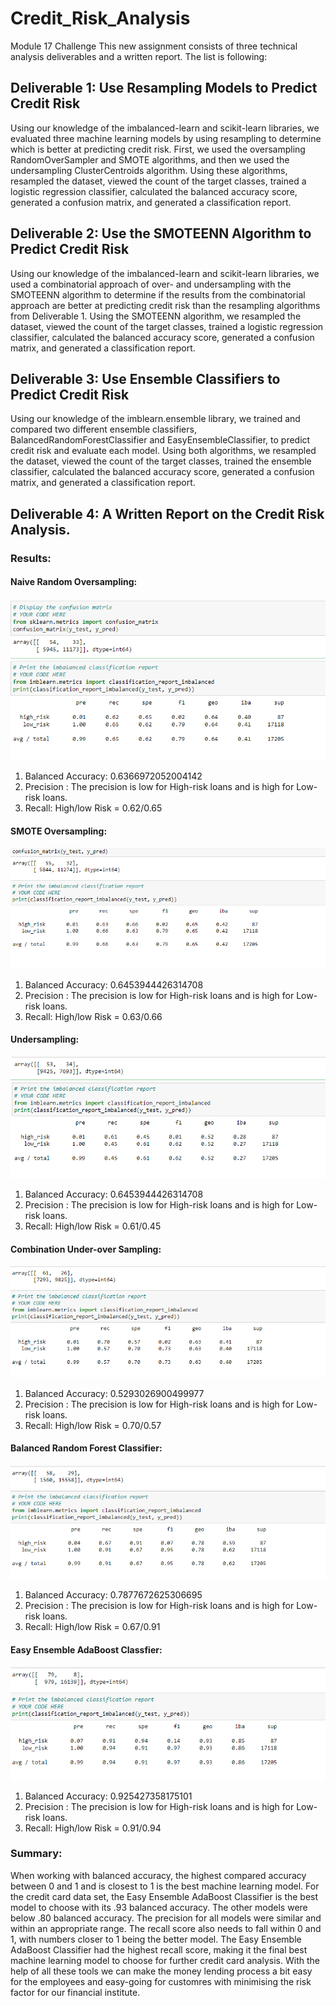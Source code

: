 # Credit_Risk_Analysis
Module 17 Challenge
This new assignment consists of three technical analysis deliverables and a written report. The list is following:

## Deliverable 1: Use Resampling Models to Predict Credit Risk
Using our knowledge of the imbalanced-learn and scikit-learn libraries, we evaluated three machine learning models by using resampling to determine which is better at predicting credit risk. First, we used the oversampling RandomOverSampler and SMOTE algorithms, and then we used the undersampling ClusterCentroids algorithm. Using these algorithms, resampled the dataset, viewed the count of the target classes, trained a logistic regression classifier, calculated the balanced accuracy score, generated a confusion matrix, and generated a classification report.


## Deliverable 2: Use the SMOTEENN Algorithm to Predict Credit Risk
Using our knowledge of the imbalanced-learn and scikit-learn libraries, we used a combinatorial approach of over- and undersampling with the SMOTEENN algorithm to determine if the results from the combinatorial approach are better at predicting credit risk than the resampling algorithms from Deliverable 1. Using the SMOTEENN algorithm, we resampled the dataset, viewed the count of the target classes, trained a logistic regression classifier, calculated the balanced accuracy score, generated a confusion matrix, and generated a classification report.


## Deliverable 3: Use Ensemble Classifiers to Predict Credit Risk
Using our knowledge of the imblearn.ensemble library, we trained and compared two different ensemble classifiers, BalancedRandomForestClassifier and EasyEnsembleClassifier, to predict credit risk and evaluate each model. Using both algorithms, we resampled the dataset, viewed the count of the target classes, trained the ensemble classifier, calculated the balanced accuracy score, generated a confusion matrix, and generated a classification report.


## Deliverable 4: A Written Report on the Credit Risk Analysis.
### Results:
#### Naive Random Oversampling:

![image](https://github.com/KJoshi111/Credit_Risk_Analysis/blob/main/Images/NaiveROS.png)

1. Balanced Accuracy: 0.6366972052004142
2. Precision : The precision is low for High-risk loans and is high for Low-risk loans.
3. Recall:  High/low Risk =  0.62/0.65 

#### SMOTE Oversampling:

![Image](https://github.com/KJoshi111/Credit_Risk_Analysis/blob/main/Images/SMOTE.png)

1. Balanced Accuracy: 0.6453944426314708
2. Precision : The precision is low for High-risk loans and is high for Low-risk loans.
3. Recall:  High/low Risk =  0.63/0.66

#### Undersampling:

![Image](https://github.com/KJoshi111/Credit_Risk_Analysis/blob/main/Images/Undersampling.png)

1. Balanced Accuracy: 0.6453944426314708
2. Precision : The precision is low for High-risk loans and is high for Low-risk loans.
3. Recall:  High/low Risk =  0.61/0.45

#### Combination Under-over Sampling:

![image](https://github.com/KJoshi111/Credit_Risk_Analysis/blob/main/Images/comination.png)

1. Balanced Accuracy: 0.5293026900499977
2. Precision : The precision is low for High-risk loans and is high for Low-risk loans.
3. Recall:  High/low Risk =  0.70/0.57

#### Balanced Random Forest Classifier:

![image](https://github.com/KJoshi111/Credit_Risk_Analysis/blob/main/Images/balanced%20random.png)

1. Balanced Accuracy: 0.7877672625306695
2. Precision : The precision is low for High-risk loans and is high for Low-risk loans.
3. Recall:  High/low Risk =  0.67/0.91

#### Easy Ensemble AdaBoost Classfier:

![image](https://github.com/KJoshi111/Credit_Risk_Analysis/blob/main/Images/Easy%20Ensemble.png)

1. Balanced Accuracy: 0.925427358175101
2. Precision : The precision is low for High-risk loans and is high for Low-risk loans.
3. Recall:  High/low Risk =  0.91/0.94

### Summary:
When working with balanced accuracy, the highest compared accuracy between 0 and 1 and is closest to 1 is the best machine learning model. For the credit card data set, the Easy Ensemble AdaBoost Classifier is the best model to choose with its .93 balanced accuracy. The other models were below .80 balanced accuracy. The precision for all models were similar and within an appropriate range. The recall score also needs to fall within 0 and 1, with numbers closer to 1 being the better model. The Easy Ensemble AdaBoost Classifier had the highest recall score, making it the final best machine learning model to choose for further credit card analysis.
With the help of all these tools we can make the money lending process a bit easy for the employees and easy-going for customres with minimising the risk factor for our financial institute.




